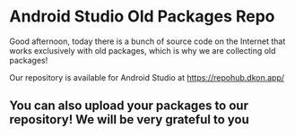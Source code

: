 # Android Studio Old Packages Repo


Good afternoon, today there is a bunch of source code on the Internet that works exclusively with old packages, which is why we are collecting old packages! 

Our repository is available for Android Studio at https://repohub.dkon.app/



## You can also upload your packages to our repository! We will be very grateful to you

